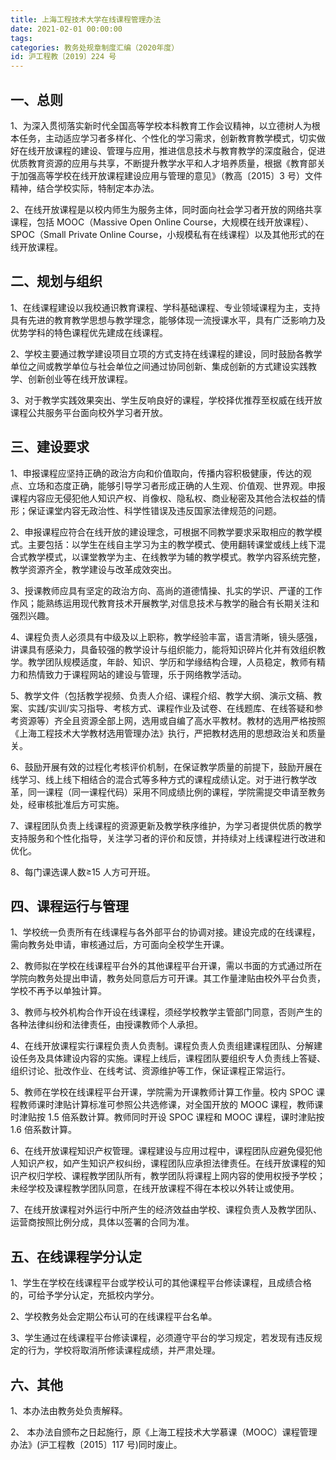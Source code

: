 ```yaml
---
title: 上海工程技术大学在线课程管理办法
date: 2021-02-01 00:00:00
tags: 
categories: 教务处规章制度汇编（2020年度）
id: 沪工程教〔2019〕224 号
---
```


## 一、总则

1、为深入贯彻落实新时代全国高等学校本科教育工作会议精神，以立德树人为根本任务，主动适应学习者多样化、个性化的学习需求，创新教育教学模式，切实做好在线开放课程的建设、管理与应用，推进信息技术与教育教学的深度融合，促进优质教育资源的应用与共享，不断提升教学水平和人才培养质量，根据《教育部关于加强高等学校在线开放课程建设应用与管理的意见》（教高〔2015〕3 号）文件精神，结合学校实际，特制定本办法。

2、在线开放课程是以校内师生为服务主体，同时面向社会学习者开放的网络共享课程，包括 MOOC（Massive Open Online Course，大规模在线开放课程）、SPOC（Small Private Online Course，小规模私有在线课程）以及其他形式的在线开放课程。

## 二、规划与组织

1、在线课程建设以我校通识教育课程、学科基础课程、专业领域课程为主，支持具有先进的教育教学思想与教学理念，能够体现一流授课水平，具有广泛影响力及优势学科的特色课程优先建成在线课程。

2、学校主要通过教学建设项目立项的方式支持在线课程的建设，同时鼓励各教学单位之间或教学单位与社会单位之间通过协同创新、集成创新的方式建设实践教学、创新创业等在线开放课程。

3、对于教学实践效果突出、学生反响良好的课程，学校择优推荐至权威在线开放课程公共服务平台面向校外学习者开放。

## 三、建设要求

1、申报课程应坚持正确的政治方向和价值取向，传播内容积极健康，传达的观点、立场和态度正确，能够引导学习者形成正确的人生观、价值观、世界观。申报课程内容应无侵犯他人知识产权、肖像权、隐私权、商业秘密及其他合法权益的情形；保证课堂内容无政治性、科学性错误及违反国家法律规范的问题。

2、申报课程应符合在线开放的建设理念，可根据不同教学要求采取相应的教学模式。主要包括：以学生在线自主学习为主的教学模式、使用翻转课堂或线上线下混合式教学模式，以课堂教学为主、在线教学为辅的教学模式。教学内容系统完整，教学资源齐全，教学建设与改革成效突出。

3、授课教师应具有坚定的政治方向、高尚的道德情操、扎实的学识、严谨的工作作风；能熟练运用现代教育技术开展教学,对信息技术与教学的融合有长期关注和强烈兴趣。

4、课程负责人必须具有中级及以上职称，教学经验丰富，语言清晰，镜头感强，讲课具有感染力，具备较强的教学设计与组织能力，能将知识碎片化并有效组织教学。教学团队规模适度，年龄、知识、学历和学缘结构合理，人员稳定，教师有精力和热情致力于课程网站的建设与管理，乐于网络教学活动。

5、教学文件（包括教学视频、负责人介绍、课程介绍、教学大纲、演示文稿、教案、实践/实训/实习指导、考核方式、课程作业及试卷、在线题库、在线答疑和参考资源等）齐全且资源全部上网，选用或自编了高水平教材。教材的选用严格按照《上海工程技术大学教材选用管理办法》执行，严把教材选用的思想政治关和质量关。

6、鼓励开展有效的过程化考核评价机制，在保证教学质量的前提下，鼓励开展在线学习、线上线下相结合的混合式等多种方式的课程成绩认定。对于进行教学改革，同一课程（同一课程代码）采用不同成绩比例的课程，学院需提交申请至教务处，经审核批准后方可实施。

7、课程团队负责上线课程的资源更新及教学秩序维护，为学习者提供优质的教学支持服务和个性化指导，关注学习者的评价和反馈，并持续对上线课程进行改进和优化。

8、每门课选课人数≥15 人方可开班。

## 四、课程运行与管理

1、学校统一负责所有在线课程与各外部平台的协调对接。建设完成的在线课程，需向教务处申请，审核通过后，方可面向全校学生开课。

2、教师拟在学校在线课程平台外的其他课程平台开课，需以书面的方式通过所在学院向教务处提出申请，教务处同意后方可开课。其工作量津贴由校外平台负责，学校不再予以单独计算。

3、教师与校外机构合作开设在线课程，须经学校教学主管部门同意，否则产生的各种法律纠纷和法律责任，由授课教师个人承担。

4、在线开放课程实行课程负责人负责制。课程负责人负责组建课程团队、分解建设任务及具体建设内容的实施。课程上线后，课程团队要组织专人负责线上答疑、组织讨论、批改作业、在线考试、资源维护等工作，保证课程正常运行。

5、教师在学校在线课程平台开课，学院需为开课教师计算工作量。校内 SPOC 课程教师课时津贴计算标准可参照公共选修课，对全国开放的 MOOC 课程，教师课时津贴按 1.5 倍系数计算。教师同时开设 SPOC 课程和 MOOC 课程，课时津贴按 1.6 倍系数计算。

6、在线开放课程知识产权管理。课程建设与应用过程中，课程团队应避免侵犯他人知识产权，如产生知识产权纠纷，课程团队应承担法律责任。在线开放课程的知识产权归学校、课程教学团队所有，教学团队将课程上网内容的使用权授予学校；未经学校及课程教学团队同意，在线开放课程不得在本校以外转让或使用。

7、在线开放课程对外运行中所产生的经济效益由学校、课程负责人及教学团队、运营商按照比例分成，具体以签署的合同为准。

## 五、在线课程学分认定

1、学生在学校在线课程平台或学校认可的其他课程平台修读课程，且成绩合格的，可给予学分认定，充抵校内学分。

2、学校教务处会定期公布认可的在线课程平台名单。

3、学生通过在线课程平台修读课程，必须遵守平台的学习规定，若发现有违反规定的行为，学校将取消所修读课程成绩，并严肃处理。

## 六、其他

1、本办法由教务处负责解释。

2、 本办法自颁布之日起施行，原《上海工程技术大学慕课（MOOC）课程管理办法》(沪工程教〔2015〕117 号)同时废止。
